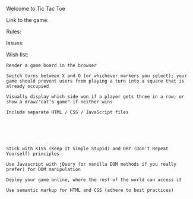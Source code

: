 Welcome to Tic Tac Toe 

Link to the game:



Rules: 

Issues:

Wish list:



    Render a game board in the browser

    Switch turns between X and O (or whichever markers you select); your game should prevent users from playing a turn into a square that is already occupied

    Visually display which side won if a player gets three in a row; or show a draw/"cat’s game" if neither wins

    Include separate HTML / CSS / JavaScript files






    Stick with KISS (Keep It Simple Stupid) and DRY (Don't Repeat Yourself) principles

    Use Javascript with jQuery (or vanilla DOM methods if you really prefer) for DOM manipulation

    Deploy your game online, where the rest of the world can access it

    Use semantic markup for HTML and CSS (adhere to best practices)
